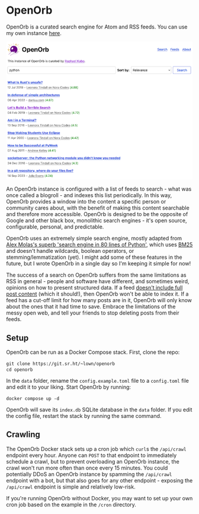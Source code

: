 # OpenOrb

OpenOrb is a curated search engine for Atom and RSS feeds. You can use my own instance [here](https://openorb.idiot.sh).

![A screenshot of the OpenOrb search interface, showing a search for 'python'](screenshot.png)

An OpenOrb instance is configured with a list of feeds to search - what was once called a blogroll - and indexes this list periodically. In this way, OpenOrb provides a window into the content a specific person or community cares about, with the benefit of making this content searchable and therefore more accessible. OpenOrb is designed to be the opposite of Google and other black box, monolithic search engines - it's open source, configurable, personal, and predictable.

OpenOrb uses an extremely simple search engine, mostly adapted from [Alex Molas's superb 'search engine in 80 lines of Python'](https://www.alexmolas.com/2024/02/05/a-search-engine-in-80-lines.html), which uses [BM25](https://en.wikipedia.org/wiki/Okapi_BM25) and doesn't handle wildcards, boolean operators, or stemming/lemmatization (yet). I might add some of these features in the future, but I wrote OpenOrb in a single day so I'm keeping it simple for now!

The success of a search on OpenOrb suffers from the same limitations as RSS in general - people and software have different, and sometimes weird, opinions on how to present structured data. If a feed [doesn't include full post content](https://nora.codes/post/adding-full-post-content-to-my-rss-feed/) (which it should!), then OpenOrb won't be able to index it. If a feed has a cut-off limit for how many posts are in it, OpenOrb will only know about the ones that it had time to save. Embrace the limitations of the messy open web, and tell your friends to stop deleting posts from their feeds.

## Setup

OpenOrb can be run as a Docker Compose stack. First, clone the repo:

```
git clone https://git.sr.ht/~lown/openorb
cd openorb
```

In the `data` folder, rename the `config.example.toml` file to a `config.toml` file and edit it to your liking. Start OpenOrb by running:

```
docker compose up -d
```

OpenOrb will save its `index.db` SQLite database in the `data` folder. If you edit the config file, restart the stack by running the same command.

## Crawling

The OpenOrb Docker stack sets up a cron job which `curl`s the `/api/crawl` endpoint every hour. Anyone can `POST` to that endpoint to immediately schedule a crawl, but to prevent overloading an OpenOrb instance, the crawl won't run more often than once every 15 minutes. You could potentially DDoS an OpenOrb instance by spamming the `/api/crawl` endpoint with a bot, but that also goes for any other endpoint - exposing the `/api/crawl` endpoint is simple and relatively low-risk.

If you're running OpenOrb without Docker, you may want to set up your own cron job based on the example in the `/cron` directory.